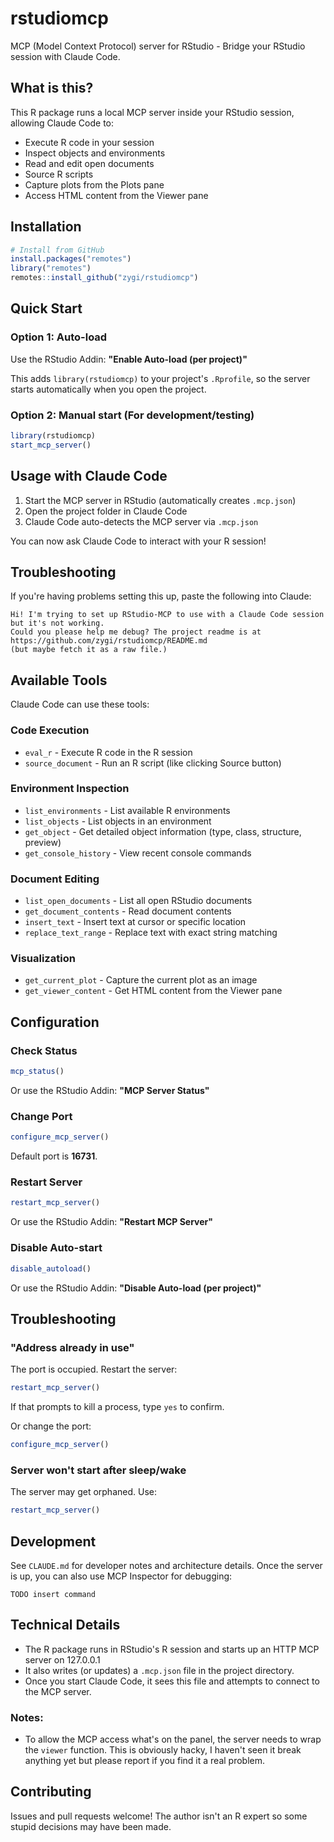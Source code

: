 # rstudiomcp

MCP (Model Context Protocol) server for RStudio - Bridge your RStudio session with Claude Code.

## What is this?

This R package runs a local MCP server inside your RStudio session, allowing Claude Code to:
- Execute R code in your session
- Inspect objects and environments
- Read and edit open documents
- Source R scripts
- Capture plots from the Plots pane
- Access HTML content from the Viewer pane

## Installation

```r
# Install from GitHub
install.packages("remotes")
library("remotes")
remotes::install_github("zygi/rstudiomcp")
```

## Quick Start

### Option 1: Auto-load

Use the RStudio Addin: **"Enable Auto-load (per project)"**

This adds `library(rstudiomcp)` to your project's `.Rprofile`, so the server starts automatically when you open the project.

### Option 2: Manual start (For development/testing)

```r
library(rstudiomcp)
start_mcp_server()
```

## Usage with Claude Code

1. Start the MCP server in RStudio (automatically creates `.mcp.json`)
2. Open the project folder in Claude Code
3. Claude Code auto-detects the MCP server via `.mcp.json`

You can now ask Claude Code to interact with your R session!

## Troubleshooting

If you're having problems setting this up, paste the following into Claude:
```
Hi! I'm trying to set up RStudio-MCP to use with a Claude Code session but it's not working.
Could you please help me debug? The project readme is at https://github.com/zygi/rstudiomcp/README.md
(but maybe fetch it as a raw file.)
```

## Available Tools

Claude Code can use these tools:

### Code Execution
- `eval_r` - Execute R code in the R session
- `source_document` - Run an R script (like clicking Source button)

### Environment Inspection
- `list_environments` - List available R environments
- `list_objects` - List objects in an environment
- `get_object` - Get detailed object information (type, class, structure, preview)
- `get_console_history` - View recent console commands

### Document Editing
- `list_open_documents` - List all open RStudio documents
- `get_document_contents` - Read document contents
- `insert_text` - Insert text at cursor or specific location
- `replace_text_range` - Replace text with exact string matching

### Visualization
- `get_current_plot` - Capture the current plot as an image
- `get_viewer_content` - Get HTML content from the Viewer pane

## Configuration

### Check Status
```r
mcp_status()
```

Or use the RStudio Addin: **"MCP Server Status"**

### Change Port
```r
configure_mcp_server()
```

Default port is **16731**.

### Restart Server
```r
restart_mcp_server()
```

Or use the RStudio Addin: **"Restart MCP Server"**

### Disable Auto-start
```r
disable_autoload()
```

Or use the RStudio Addin: **"Disable Auto-load (per project)"**


## Troubleshooting

### "Address already in use"
The port is occupied. Restart the server:
```r
restart_mcp_server()
```

If that prompts to kill a process, type `yes` to confirm.

Or change the port:
```r
configure_mcp_server()
```

### Server won't start after sleep/wake
The server may get orphaned. Use:
```r
restart_mcp_server()
```

## Development

See `CLAUDE.md` for developer notes and architecture details.
Once the server is up, you can also use MCP Inspector for debugging:
```
TODO insert command
```

## Technical Details

- The R package runs in RStudio's R session and starts up an HTTP MCP server on 127.0.0.1
- It also writes (or updates) a `.mcp.json` file in the project directory.
- Once you start Claude Code, it sees this file and attempts to connect to the MCP server.

### Notes:
- To allow the MCP access what's on the panel, the server needs to wrap the `viewer` function. This is obviously hacky, I haven't seen it break anything yet but please report if you find it a real problem.




## Contributing

Issues and pull requests welcome! The author isn't an R expert so some stupid decisions may have been made.
